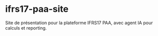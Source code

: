 # ifrs17-paa-site
Site de présentation pour la plateforme IFRS17 PAA, avec agent IA pour calculs et reporting.
